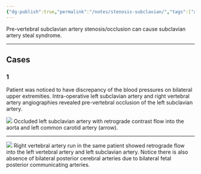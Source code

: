 ```yaml
---
{"dg-publish":true,"permalink":"/notes/stenosis-subclavian/","tags":["artery","syndrome"],"created":"2023-08-19T22:20:35.617-07:00","updated":"2023-09-10T21:28:44.340-07:00"}
---
```



Pre-vertebral subclavian artery stenosis/occlusion can cause subclavian artery steal syndrome.

---

## Cases

### 1

Patient was noticed to have discrepancy of the blood pressures on bilateral upper extremities. Intra-operative left subclavian artery and right vertebral artery angiographies revealed pre-vertebral occlusion of the left subclavian artery.

![](https://i.imgur.com/lXdHDLB.png)
Occluded left subclavian artery with retrograde contrast flow into the aorta and left common carotid artery (arrow).

----

![](https://i.imgur.com/s4xbEaU.png)
Right vertebral artery run in the same patient showed retrograde flow into the left vertebral artery and left subclavian artery. Notice there is also absence of bilateral posterior cerebral arteries due to bilateral fetal posterior communicating arteries.
